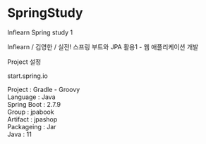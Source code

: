 # SpringStudy
Inflearn Spring study 1

Inflearn / 김영한 / 실전! 스프링 부트와 JPA 활용1 - 웹 애플리케이션 개발

Project 설정

start.spring.io

Project : Gradle - Groovy   
Language : Java   
Spring Boot : 2.7.9   
Group : jpabook   
Artifact : jpashop   
Packageing : Jar   
Java : 11


